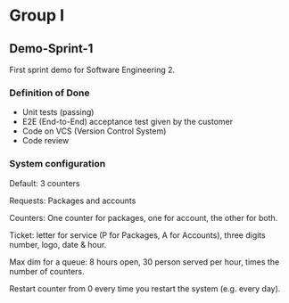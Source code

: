 # Group I

## Demo-Sprint-1

First sprint demo for Software Engineering 2.

### Definition of Done

- Unit tests (passing)
- E2E (End-to-End) acceptance test given by the customer
- Code on VCS (Version Control System)
- Code review

### System configuration

Default: 3 counters

Requests: Packages and accounts

Counters: One counter for packages, one for account, the other for both.

Ticket: letter for service (P for Packages, A for Accounts), three digits number, logo, date & hour.

Max dim for a queue: 8 hours open, 30 person served per hour, times the number of counters.

Restart counter from 0 every time you restart the system (e.g. every day).
